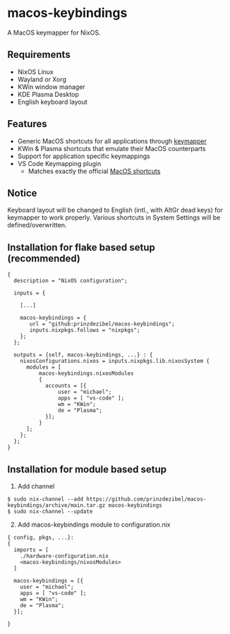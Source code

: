 # macos-keybindings

A MacOS keymapper for NixOS.

## Requirements

- NixOS Linux
- Wayland or Xorg
- KWin window manager
- KDE Plasma Desktop
- English keyboard layout


## Features

- Generic MacOS shortcuts for all applications through [keymapper](https://github.com/houmain/keymapper)
- KWin & Plasma shortcuts that emulate their MacOS counterparts
- Support for application specific keymappings 
- VS Code Keymapping plugin
  - Matches exactly the official [MacOS shortcuts](https://code.visualstudio.com/shortcuts/keyboard-shortcuts-macos.pdf)


## Notice
Keyboard layout will be changed to English (intl., with AltGr dead keys) for keymapper to work properly. Various shortcuts in System Settings will be defined/overwritten.


## Installation for flake based setup (recommended)
```
{
  description = "NixOS configuration";

  inputs = {

    [...]

    macos-keybindings = {
       url = "github:prinzdezibel/macos-keybindings";
       inputs.nixpkgs.follows = "nixpkgs";
    };
  };
  
  outputs = {self, macos-keybindings, ...} : {
    nixosConfigurations.nixos = inputs.nixpkgs.lib.nixosSystem {
      modules = [
          macos-keybindings.nixosModules
          {
            accounts = [{
                user = "michael";
                apps = [ "vs-code" ];
                wm = "KWin";
                de = "Plasma";
            }];
          }
      ];
    };
  };
}
```


## Installation for module based setup

1. Add channel 
```
$ sudo nix-channel --add https://github.com/prinzdezibel/macos-keybindings/archive/main.tar.gz macos-keybindings
$ sudo nix-channel --update
```

2. Add macos-keybindings module to configuration.nix

```
{ config, pkgs, ...}:
{
  imports = [
    ./hardware-configuration.nix
    <macos-keybindings/nixosModules>
  ]

  macos-keybindings = [{
    user = "michael";
    apps = [ "vs-code" ];
    wm = "KWin";
    de = "Plasma";
  }];

}

```

